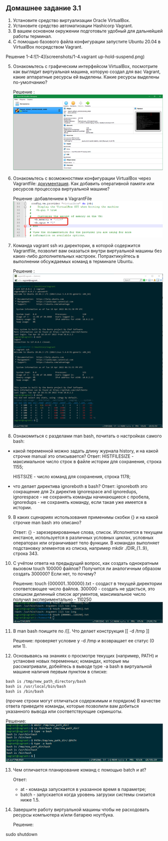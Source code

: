 ## Домашнее задание 3.1
1. Установите средство виртуализации Oracle VirtualBox.
2. Установите средство автоматизации Hashicorp Vagrant.
3. В вашем основном окружении подготовьте удобный для дальнейшей работы терминал.
4. С помощью базового файла конфигурации запустите Ubuntu 20.04 в VirtualBox посредством Vagrant.

Решение 1-4:![1-4](screenshots/1-4.vagrant up-hold-suspend.png)

5. Ознакомьтесь с графическим интерфейсом VirtualBox, посмотрите как выглядит виртуальная машина, которую создал для вас Vagrant, какие аппаратные ресурсы ей выделены. Какие ресурсы выделены по-умолчанию?

    Решение :![5](screenshots/5.system%20resources.png)

6. Ознакомьтесь с возможностями конфигурации VirtualBox через Vagrantfile: [документация](https://www.vagrantup.com/docs/providers/virtualbox/configuration.html). Как добавить оперативной памяти или ресурсов процессора виртуальной машине?

    Решение :добавлением в VagrantFile ![6](screenshots/6.add%20RAM%20or%20CPU%20.png)

7. Команда vagrant ssh из директории, в которой содержится Vagrantfile, позволит вам оказаться внутри виртуальной машины без каких-либо дополнительных настроек. Попрактикуйтесь в выполнении обсуждаемых команд в терминале Ubuntu.

    Решение :![7](screenshots/7.ssh.png)

8. Ознакомиться с разделами man bash, почитать о настройках самого bash:

 - какой переменной можно задать длину журнала history, и на какой строчке manual это описывается?
    Ответ: 
    HISTFILESIZE - максимальное число строк в файле истории для сохранения, строка 1155;

    HISTSIZE - число команд для сохранения, строка 1178;

 - что делает директива ignoreboth в bash?
    Ответ: 
   ignoreboth это сокращение для 2х директив ignorespace and ignoredups, 
      ignorespace - не сохранять команды начинающиеся с пробела, ignoredups - не сохранять команду, если такая уже имеется в истории.

9. В каких сценариях использования применимы скобки {} и на какой строчке man bash это описано?
   
    Ответ: {} - зарезервированные слова, список. Исполнятся в текущем инстансе, используется в различных условных циклах, условных операторах или ограничивает тело функции.
В командах выполняет подстановку элементов из списка, например mkdir ./DIR_{1..9}, строка 343.
10. С учётом ответа на предыдущий вопрос, как создать однократным вызовом touch 100000 файлов? Получится ли аналогичным образом создать 300000? Если нет, то почему?

    Решение: touch {000001..100000}.txt - создаст в текущей директории соответсвющее число файлов.
300000 - создать не удасться, это слишком дилинный список аргументов, максимальное число получил экспериментально - 110250
![10.](screenshots/10.mkdir.png)

11. В man bash поищите по /\[\[. Что делает конструкция [[ -d /tmp ]]

    Решение: проверяет условие у -d /tmp и возвращает ее статус (0 или 1).

12. Основываясь на знаниях о просмотре текущих (например, PATH) и установке новых переменных; командах, которые мы рассматривали, добейтесь в выводе type -a bash в виртуальной машине наличия первым пунктом в списке:

```
bash is /tmp/new_path_directory/bash
bash is /usr/local/bin/bash
bash is /bin/bash
```

(прочие строки могут отличаться содержимым и порядком) В качестве ответа приведите команды, которые позволили вам добиться указанного вывода или соответствующие скриншоты.
    
Решение:![12.](screenshots/12.path.png)

13. Чем отличается планирование команд с помощью batch и at?

    Ответ:
    - at - команда запускается в указанное время в параметре;
    - batch - запускается когда уровень загрузки системы снизится ниже 1.5.
 
14. Завершите работу виртуальной машины чтобы не расходовать ресурсы компьютера и/или батарею ноутбука.
    
    Решение:

sudo shutdown